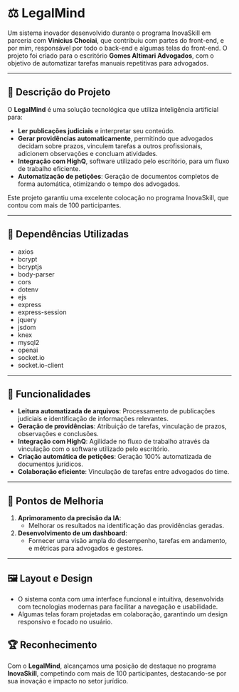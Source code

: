 # ⚖️ LegalMind

Um sistema inovador desenvolvido durante o programa InovaSkill em parceria com **Vinicius Chociai**, que contribuiu com partes do front-end, e por mim, responsável por todo o back-end e algumas telas do front-end. O projeto foi criado para o escritório **Gomes Altimari Advogados**, com o objetivo de automatizar tarefas manuais repetitivas para advogados.

---

## 📝 Descrição do Projeto
O **LegalMind** é uma solução tecnológica que utiliza inteligência artificial para:
- **Ler publicações judiciais** e interpretar seu conteúdo.
- **Gerar providências automaticamente**, permitindo que advogados decidam sobre prazos, vinculem tarefas a outros profissionais, adicionem observações e concluam atividades.
- **Integração com HighQ**, software utilizado pelo escritório, para um fluxo de trabalho eficiente.
- **Automatização de petições**: Geração de documentos completos de forma automática, otimizando o tempo dos advogados.

Este projeto garantiu uma excelente colocação no programa InovaSkill, que contou com mais de 100 participantes.

---

## 🚧 Dependências Utilizadas
- axios  
- bcrypt  
- bcryptjs  
- body-parser  
- cors  
- dotenv  
- ejs  
- express  
- express-session  
- jquery  
- jsdom  
- knex  
- mysql2  
- openai  
- socket.io  
- socket.io-client  

---

## 🌟 Funcionalidades
- **Leitura automatizada de arquivos**: Processamento de publicações judiciais e identificação de informações relevantes.
- **Geração de providências**: Atribuição de tarefas, vinculação de prazos, observações e conclusões.
- **Integração com HighQ**: Agilidade no fluxo de trabalho através da vinculação com o software utilizado pelo escritório.
- **Criação automática de petições**: Geração 100% automatizada de documentos jurídicos.
- **Colaboração eficiente**: Vinculação de tarefas entre advogados do time.

---

## 📖 Pontos de Melhoria
1. **Aprimoramento da precisão da IA**:
   - Melhorar os resultados na identificação das providências geradas.
2. **Desenvolvimento de um dashboard**:
   - Fornecer uma visão ampla do desempenho, tarefas em andamento, e métricas para advogados e gestores.

---

## 🖼️ Layout e Design
- O sistema conta com uma interface funcional e intuitiva, desenvolvida com tecnologias modernas para facilitar a navegação e usabilidade.
- Algumas telas foram projetadas em colaboração, garantindo um design responsivo e focado no usuário.


## 🏆 Reconhecimento
Com o **LegalMind**, alcançamos uma posição de destaque no programa **InovaSkill**, competindo com mais de 100 participantes, destacando-se por sua inovação e impacto no setor jurídico.
